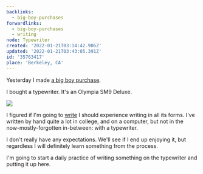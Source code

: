 ```yaml
---
backlinks:
  - big-boy-purchases
forwardlinks:
  - big-boy-purchases
  - writing
node: Typewriter
created: '2022-01-21T03:14:42.906Z'
updated: '2022-01-21T03:43:05.391Z'
id: '35763417'
place: 'Berkeley, CA'
---
```

Yesterday I made [a big boy purchase](big-boy-purchases.md). 

I bought a typewriter. It's an Olympia SM9 Deluxe. 

![](images/35763417/TNEPMpSrWd.webp " ")

I figured if I'm going to [write](writing.md) I should experience writing in all its forms. I've written by hand quite a lot in college, and on a computer, but not in the now-mostly-forgotten in-between: with a typewriter. 

I don't really have any expectations. We'll see if I end up enjoying it, but regardless I will definitely learn something from the process. 

I'm going to start a daily practice of writing something on the typewriter and putting it up here. 


